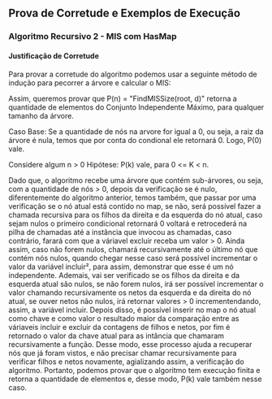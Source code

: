 ## Prova de Corretude e Exemplos de Execução

### Algoritmo Recursivo 2 - MIS com HasMap

#### Justificação de Corretude


Para provar a corretude do algoritmo podemos usar a seguinte método de indução para pecorrer a árvore e calcular o MIS:

Assim, queremos provar que P(n) = "FindMISSize(root, d)" retorna a quantidade de elementos do Conjunto Independente Máximo, para qualquer tamanho da árvore.

Caso Base: Se a quantidade de nós na arvore for igual a 0, ou seja, a raiz da árvore é nula, temos que por conta do condional ele retornará 0. Logo, P(0) vale.

Considere algum n > 0
Hipótese: P(k) vale, para 0 <= K < n.

Dado que, o algoritmo recebe uma árvore que contém sub-árvores, ou seja, com a quantidade de nós > 0, depois da verificação se é nulo, diferentemente do algoritmo anterior, temos também, que passar por uma verificação se o nó atual está contido no map, se não, será possível fazer a chamada recursiva para os filhos da direita e da esquerda do nó atual, caso sejam nulos o primeiro condicional retornará 0 voltará e retrocederá na pilha de chamadas até a instância que invocou as chamadas, caso contrário, farará com que a váriavel excluir receba um valor > 0. Ainda assim, caso não forem nulos, chamará recursivamente até o último nó que contém nós nulos, quando chegar nesse caso será possível incrementar o valor da variável incluir², para assim, demonstrar que esse é um nó independente. Ademais, vai ser verificado se os filhos da direita e da esquerda atual são nulos, se não forem nulos, irá ser possível incrementar o valor chamando recursivamente os netos da esquerda e da direita do nó atual, se ouver netos não nulos, irá retornar valores > 0 incrementendando, assim, a variável incluir. Depois disso, 
é possível inserir no map o nó atual como chave e como valor o resultado maior da comparação entre as váriaveis incluir e excluir da contagens de filhos e netos, por fim é retornado o valor da chave atual para as intância que chamaram recursivamente a função. Desse modo, esse processo ajuda a recuperar nós que já foram vistos, e não precisar chamar recursivamente para verificar filhos e netos novamente, agializando assim, a verificação do algoritmo. Portanto, podemos provar que o algoritmo tem execução finita e retorna a quantidade de elementos e, desse modo, P(k) vale também nesse caso.



